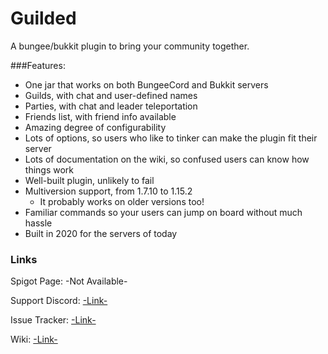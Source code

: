# Guilded
A bungee/bukkit plugin to bring your community together.

###Features:
- One jar that works on both BungeeCord and Bukkit servers
- Guilds, with chat and user-defined names
- Parties, with chat and leader teleportation
- Friends list, with friend info available
- Amazing degree of configurability
 - Lots of options, so users who like to tinker can make the plugin fit their server
 - Lots of documentation on the wiki, so confused users can know how things work
- Well-built plugin, unlikely to fail
- Multiversion support, from 1.7.10 to 1.15.2
  - It probably works on older versions too!
- Familiar commands so your users can jump on board without much hassle
- Built in 2020 for the servers of today

### Links
Spigot Page: -Not Available-

Support Discord: [-Link-](https://discord.gg/69NWW6A)

Issue Tracker: [-Link-](https://github.com/lokka30/Guilded/issues)

Wiki: [-Link-](https://github.com/lokka30/Guilded/wiki)
